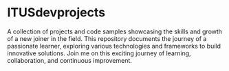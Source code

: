 # ITUSdevprojects
A collection of projects and code samples showcasing the skills and growth of a new joiner in the field. This repository documents the journey of a passionate learner, exploring various technologies and frameworks to build innovative solutions. Join me on this exciting journey of learning, collaboration, and continuous improvement.
